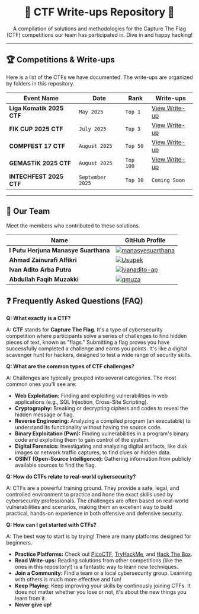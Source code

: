 <div align="center">

# 🚩 CTF Write-ups Repository 🚩

A compilation of solutions and methodologies for the Capture The Flag (CTF) competitions our team has participated in. Dive in and happy hacking!

</div>

---

## 🏆 Competitions & Write-ups

Here is a list of the CTFs we have documented. The write-ups are organized by folders in this repository.

| Event Name                | Date          | Rank      | Write-ups                               |
| ------------------------- | ------------- | --------- | --------------------------------------- |
| **Liga Komatik 2025 CTF** | `May 2025`  | `Top 1`   | [View Write-up](./Liga%20Komatik%202025/)   |
| **FIK CUP 2025 CTF** | `July 2025`  | `Top 3`   | [View Write-up](./FIK%20CUP%202025/)        |
| **COMPFEST 17 CTF** | `August 2025`   | `Top 50`   | [View Write-up](./Compfest%2017%202025/)    |
| **GEMASTIK 2025 CTF** | `August 2025`    | `Top 100`   | [View Write-up](./GEMASTIK%202025/)         |
| **INTECHFEST 2025 CTF** | `September 2025` | `Top 10` | `Coming Soon` |
---

## 👥 Our Team

Meet the members who contributed to these solutions.

| Name                                | GitHub Profile                                                                                                |
| ----------------------------------- | ------------------------------------------------------------------------------------------------------------- |
| **I Putu Herjuna Manasye Suarthana**| [![manasyesuarthana](https://img.shields.io/badge/GitHub-Profile-blue?style=for-the-badge&logo=github)](https://github.com/manasyesuarthana) |
| **Ahmad Zainurafi Alfikri** | [![Usupek](https://img.shields.io/badge/GitHub-Profile-blue?style=for-the-badge&logo=github)](https://github.com/Usupek) |
| **Ivan Adito Arba Putra** | [![ivanadito-ap](https://img.shields.io/badge/GitHub-Profile-blue?style=for-the-badge&logo=github)](https://github.com/ivanadito-ap) |
| **Abdullah Faqih Muzakki** | [![qmuza](https://img.shields.io/badge/GitHub-Profile-blue?style=for-the-badge&logo=github)](https://github.com/qmuza) |

## ❓ Frequently Asked Questions (FAQ)

**Q: What exactly is a CTF?**

A: **CTF** stands for **Capture The Flag**. It's a type of cybersecurity competition where participants solve a series of challenges to find hidden pieces of text, known as "flags." Submitting a flag proves you have successfully completed a challenge and earns you points. It's like a digital scavenger hunt for hackers, designed to test a wide range of security skills.

**Q: What are the common types of CTF challenges?**

A: Challenges are typically grouped into several categories. The most common ones you'll see are:
- **Web Exploitation:** Finding and exploiting vulnerabilities in web applications (e.g., SQL Injection, Cross-Site Scripting).
- **Cryptography:** Breaking or decrypting ciphers and codes to reveal the hidden message or flag.
- **Reverse Engineering:** Analyzing a compiled program (an executable) to understand its functionality without having the source code.
- **Binary Exploitation (Pwn):** Finding vulnerabilities in a program's binary code and exploiting them to gain control of the system.
- **Digital Forensics:** Investigating and analyzing digital artifacts, like disk images or network traffic captures, to find clues or hidden data.
- **OSINT (Open-Source Intelligence):** Gathering information from publicly available sources to find the flag.

**Q: How do CTFs relate to real-world cybersecurity?**

A: CTFs are a powerful training ground. They provide a safe, legal, and controlled environment to practice and hone the exact skills used by cybersecurity professionals. The challenges are often based on real-world vulnerabilities and scenarios, making them an excellent way to build practical, hands-on experience in both offensive and defensive security.

**Q: How can I get started with CTFs?**

A: The best way to start is by trying! There are many platforms designed for beginners.
- **Practice Platforms:** Check out [PicoCTF](https://picoctf.org/), [TryHackMe](https://tryhackme.com/), and [Hack The Box](https://www.hackthebox.com/).
- **Read Write-ups:** Reading solutions from other competitions (like the ones in this repository!) is a fantastic way to learn new techniques.
- **Join a Community:** Find a team or a local cybersecurity group. Learning with others is much more effective and fun!
- **Keep Playing:** Keep improving your skills by continously joining CTFs. It does not matter whether you lose or not, it's about the new things you learn from it. 
- **Never give up!**
